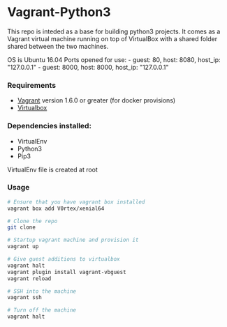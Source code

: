 # Vagrant-Python3
This repo is inteded as a base for building python3 projects. It comes as a Vagrant virtual machine running on top of VirtualBox with a shared folder shared between the two machines.

OS is Ubuntu 16.04
Ports opened for use:
	- guest: 80, host: 8080, host_ip: "127.0.0.1"
	- guest: 8000, host: 8000, host_ip: "127.0.0.1"
	
### Requirements

- [Vagrant](http://www.vagrantup.com/) version 1.6.0 or greater (for docker provisions)
- [Virtualbox](https://www.virtualbox.org)

### Dependencies installed: 
- VirtualEnv
- Python3
- Pip3

VirtualEnv file is created at root

### Usage

``` bash 
# Ensure that you have vagrant box installed
vagrant box add V0rtex/xenial64

# Clone the repo
git clone

# Startup vagrant machine and provision it
vagrant up

# Give guest additions to virtualbox
vagrant halt
vagrant plugin install vagrant-vbguest
vagrant reload

# SSH into the machine 
vagrant ssh

# Turn off the machine
vagrant halt
```

